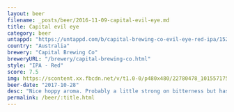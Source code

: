 ```yaml
---
layout: beer
filename: _posts/beer/2016-11-09-capital-evil-eye.md
title: Capital evil eye
category: beer
untappd: "https://untappd.com/b/capital-brewing-co-evil-eye-red-ipa/1525415"
country: "Australia"
brewery: "Capital Brewing Co"
breweryURL: "/brewery/capital-brewing-co.html"
style: "IPA - Red"
score: 7.5
img: https://scontent.xx.fbcdn.net/v/t1.0-0/p480x480/22780478_10155717527598745_1467579881734151995_n.jpg?oh=7000c77e64bd250eaa4f90fd8d8efebf&oe=5A699A0C
beer-date: "2017-10-28"
desc: "Nice hoppy aroma. Probably a little strong on bitterness but has a good red flavour. Really grows on you"
permalink: /beer/:title.html
---
```


